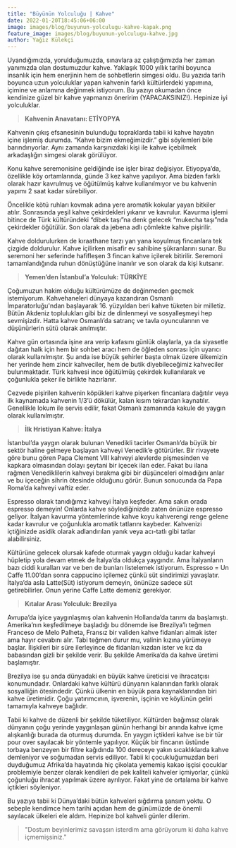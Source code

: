 ```yaml
---
title: "Büyünün Yolculuğu | Kahve"
date: 2022-01-20T18:45:06+06:00
image: images/blog/buyunun-yolculugu-kahve-kapak.png
feature_image: images/blog/buyunun-yolculugu-kahve.jpg
author: Yağız Külekçi
---
```


Uyandığımızda, yorulduğumuzda, sınavlara az çalıştığımızda her zaman yanımızda olan dostumuzdur kahve. Yaklaşık 1000 yıllık tarihi boyunca insanlık için hem enerjinin hem de sohbetlerin simgesi oldu. Bu yazıda tarih boyunca uzun yolculuklar yapan kahvenin farklı kültürlerdeki yapımına, içimine ve anlamına değinmek istiyorum. Bu yazıyı okumadan önce kendinize güzel bir kahve yapmanızı öneririm (YAPACAKSINIZ!). Hepinize iyi yolculuklar.

> **Kahvenin Anavatanı: ETİYOPYA**

Kahvenin çıkış efsanesinin bulunduğu topraklarda tabii ki kahve hayatın içine işlemiş durumda. “Kahve bizim ekmeğimizdir.” gibi söylemleri bile barındırıyorlar. Aynı zamanda karşınızdaki kişi ile kahve içebilmek arkadaşlığın simgesi olarak görülüyor.

Konu kahve seremonisine geldiğinde ise işler biraz değişiyor. Etiyopya’da, özellikle köy ortamlarında, günde 3 kez kahve yapılıyor. Ama bizden farklı olarak hazır kavrulmuş ve öğütülmüş kahve kullanılmıyor ve bu kahvenin yapımı 2 saat kadar sürebiliyor.

Öncelikle kötü ruhları kovmak adına yere aromatik kokular yayan bitkiler atılır. Sonrasında yeşil kahve çekirdekleri yıkanır ve kavrulur. Kavurma işlemi bitince de Türk kültüründeki “dibek taşı”na denk gelecek “mukecha taşı”nda çekirdekler öğütülür. Son olarak da jebena adlı çömlekte kahve pişirilir.

Kahve doldurulurken de kıraathane tarzı yan yana koyulmuş fincanlara tek çizgide doldurulur. Kahve içilirken misafir ev sahibine şükranlarını sunar. Bu seremoni her seferinde hafifleşen 3 fincan kahve içilerek bitirilir. Seremoni tamamlandığında ruhun dönüştüğüne inanılır ve son olarak da kişi kutsanır.

> **Yemen’den İstanbul’a Yolculuk: TÜRKİYE**

Çoğumuzun hakim olduğu kültürümüze de değinmeden geçmek istemiyorum. Kahvehaneleri dünyaya kazandıran Osmanlı İmparatorluğu'ndan başlayarak 16. yüzyıldan beri kahve tüketen bir milletiz. Bütün Akdeniz toplulukları gibi biz de dinlenmeyi ve sosyalleşmeyi hep sevmişizdir. Hatta kahve Osmanlı’da satranç ve tavla oyuncularının ve düşünürlerin sütü olarak anılmıştır.

Kahve gün ortasında işine ara verip kafasını günlük olaylarla, ya da siyasetle dağıtan halk için hem bir sohbet aracı hem de öğleden sonrası için uyarıcı olarak kullanılmıştır. Şu anda ise büyük şehirler başta olmak üzere ülkemizin her yerinde hem zincir kahveciler, hem de butik diyebileceğimiz kahveciler bulunmaktadır. Türk kahvesi ince öğütülmüş çekirdek kullanılarak ve çoğunlukla şeker ile birlikte hazırlanır. 

Cezvede pişirilen kahvenin köpükleri kahve pişerken fincanlara dağıtılır veya ilk kaynamada kahvenin 1/3’ü dökülür, kalan kısım tekrardan kaynatılır. Genellikle lokum ile servis edilir, fakat Osmanlı zamanında kakule de yaygın olarak kullanılmıştır.

> **İlk Hristiyan Kahve: İtalya**

İstanbul’da yaygın olarak bulunan Venedikli tacirler Osmanlı’da büyük bir sektör haline gelmeye başlayan kahveyi Venedik’e götürürler. Bir rivayete göre bunu gören Papa Clement VIII kahveyi alevlerde pişmesinden ve kapkara olmasından dolayı şeytani bir içecek ilan eder. Fakat bu ilana rağmen Venediklilerin kahveyi bırakma gibi bir düşünceleri olmadığını anlar ve bu içeceğin sihrin ötesinde olduğunu görür. Bunun sonucunda da Papa Roma’da kahveyi vaftiz eder.

Espresso olarak tanıdığımız kahveyi İtalya keşfeder. Ama sakın orada espresso demeyin! Onlarda kahve söylediğinizde zaten önünüze espresso geliyor. İtalyan kavurma yöntemlerinde kahve koyu kahverengi renge gelene kadar kavrulur ve çoğunlukla aromatik tatlarını kaybeder. Kahvenizi içtiğinizde asidik olarak adlandırılan yanık veya acı-tatlı gibi tatlar alabilirsiniz.

Kültürüne gelecek olursak kafede oturmak yaygın olduğu kadar kahveyi hüpletip yola devam etmek de İtalya’da oldukça yaygındır. Ama İtalyanların bazı ciddi kuralları var ve ben de bunları listelemek istiyorum.
Espresso = Un Caffe
11.00’dan sonra cappucino içilemez çünkü süt sindirimizi yavaşlatır.
İtalya’da asla Latte(Süt) istiyorum demeyin, önünüze sadece süt getirebilirler. Onun yerine Caffe Latte demeniz gerekiyor.

> **Kıtalar Arası Yolculuk: Brezilya**

Avrupa’da iyice yaygınlaşmış olan kahvenin Hollanda’da tarımı da başlamıştı. Amerika’nın keşfedilmeye başladığı bu dönemde ise Brezilya’lı teğmen Franceso de Melo Palheta, Fransız bir validen kahve fidanları almak ister ama hayır cevabını alır. Tabi teğmen durur mu, valinin kızına yürümeye başlar. İlişkileri bir süre ilerleyince de fidanları kızdan ister ve kız da babasından gizli bir şekilde verir. Bu şekilde Amerika’da da kahve üretimi başlamıştır.

Brezilya ise şu anda dünyadaki en büyük kahve üreticisi ve ihracatçısı konumundadır. Onlardaki kahve kültürü dünyanın kalanından farklı olarak sosyalliğin ötesindedir. Çünkü ülkenin en büyük para kaynaklarından biri kahve üretimidir. Çoğu yatırımcının, işverenin, işçinin ve köylünün geliri tamamıyla kahveye bağlıdır.

Tabii ki kahve de düzenli bir şekilde tüketiliyor. Kültürden bağımsız olarak dünyanın çoğu yerinde yaygınlaşan günün herhangi bir anında kahve içme alışkanlığı burada da oturmuş durumda. En yaygın içtikleri kahve ise bir tür pour over sayılacak bir yöntemle yapılıyor. Küçük bir fincanın üstünde torbaya benzeyen bir filtre kağıdında 100 dereceye yakın sıcaklıklarda kahve demleniyor ve soğumadan servis ediliyor. Tabii ki çocukluğumuzdan beri duyduğumuz Afrika’da hayatında hiç çikolata yememiş kakao işçisi çocuklar problemiyle benzer olarak kendileri de pek kaliteli kahveler içmiyorlar, çünkü çoğunluğu ihracat yapılmak üzere ayrılıyor. Fakat yine de ortalama bir kahve içtikleri söyleniyor.

Bu yazıya tabii ki Dünya’daki bütün kahveleri sığdırma şansım yoktu. O sebeple kendimce hem tarihi açıdan hem de günümüzde de önemli sayılacak ülkeleri ele aldım. Hepinize bol kahveli günler dilerim.

> "Dostum beyinlerimiz savaşsın isterdim ama görüyorum ki daha kahve içmemişsiniz."
